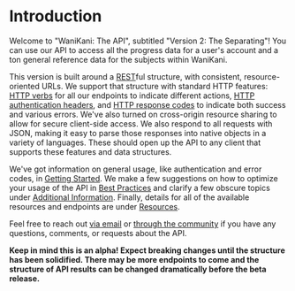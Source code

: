 # Introduction

Welcome to "WaniKani: The API", subtitled "Version 2: The Separating"! You can use our API to access all the progress data for a user's account and a ton general reference data for the subjects within WaniKani.

This version is built around a [REST](#)ful structure, with consistent, resource-oriented URLs. We support that structure with standard HTTP features: [HTTP verbs](#) for all our endpoints to indicate different actions, [HTTP authentication headers](#), and [HTTP response codes](#) to indicate both success and various errors. We've also turned on cross-origin resource sharing to allow for secure client-side access. We also respond to all requests with JSON, making it easy to parse those responses into native objects in a variety of languages. These should open up the API to any client that supports these features and data structures.

We've got information on general usage, like authentication and error codes, in [Getting Started](#getting-started). We make a few suggestions on how to optimize your usage of the API in [Best Practices](#best-practices) and clarify a few obscure topics under [Additional Information](#additional-information). Finally, details for all of the available resources and endpoints are under [Resources](#).

Feel free to reach out [via email](mailto:hello@wanikani.com) or [through the community](https://community.wanikani.com/) if you have any questions, comments, or requests about the API.

<aside class="warning">
  <strong>Keep in mind this is an alpha! Expect breaking changes until the structure has been solidified. There may be more endpoints to come and the structure of API results can be changed dramatically before the beta release.</strong>
</aside>


<!-- ## Roadmap

The following are planned to be implemented before exiting beta:

* Soft deletion field.
* API terms and conditions.
* Inclusion of asset content:
  * Vocabulary audio
  * Sentences
  * Radical SVG and PNG
* JSON authentication endpoint for better extraction of API key.
* Move API v2 to subdomain api.wanikani.com/v2. -->
